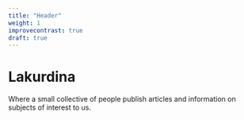 ```yaml
---
title: "Header"
weight: 1
improvecontrast: true
draft: true
---
```


# Lakurdina

Where a small collective of people publish articles and information on subjects of interest to us.
